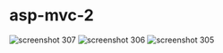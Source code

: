 # asp-mvc-2
![screenshot 307](https://cloud.githubusercontent.com/assets/22068394/22690910/7bbfced8-ed6a-11e6-9239-c004b7a48ce1.png)
![screenshot 306](https://cloud.githubusercontent.com/assets/22068394/22690908/7bbbb9b0-ed6a-11e6-942e-b44acc6c9a88.png)
![screenshot 305](https://cloud.githubusercontent.com/assets/22068394/22690909/7bbc27ce-ed6a-11e6-8986-a0ac67b2179e.png)

